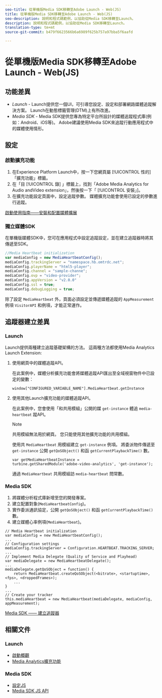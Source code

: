 ```yaml
---
seo-title: 從單機版Media SDK移轉至Adobe Launch - Web(JS)
title: 從單機版Media SDK移轉至Adobe Launch - Web(JS)
seo-description: 說明和程式碼範例，以協助從Media SDK移轉至Launch。
description: 說明和程式碼範例，以協助從Media SDK移轉至Launch。
translation-type: tm+mt
source-git-commit: b479f6623566b6a6989f625b757a97bba5f6aafd

---
```



# 從單機版Media SDK移轉至Adobe Launch - Web(JS)

## 功能差異

* *Launch* - Launch提供您一個UI，可引導您設定、設定和部署網路媒體追蹤解決方案。 Launch在動態標籤管理(DTM)上有所改進。
* *Media SDK* - Media SDK提供您專為特定平台所設計的媒體追蹤程式庫(例如：Android、iOS等)。 Adobe建議使用Media SDK來追蹤行動應用程式中的媒體使用情形。

## 設定

### 啟動擴充功能

1. 在Experience Platform Launch中，按一下您網頁屬 [!UICONTROL 性的] 「擴充功能」標籤。
1. 在「目 [!UICONTROL 錄] 」標籤上，找到「Adobe Media Analytics for Audio andVideo extension」，然後按一下「 [!UICONTROL 安裝」]。
1. 在擴充功能設定頁面中，設定追蹤參數。
媒體擴充功能會使用已設定的參數進行追蹤。

[啟動使用指南——安裝和配置媒體擴展](https://docs.adobe.com/content/help/en/launch/using/extensions-ref/adobe-extension/media-analytics-extension/overview.html#install-and-configure-the-ma-extension)

### 獨立媒體SDK

在單機版媒體SDK中，您可在應用程式中設定追蹤設定，並在建立追蹤器時將其傳遞至SDK。

```javascript
//Media Heartbeat initialization
var mediaConfig = new MediaHeartbeatConfig();
mediaConfig.trackingServer = "namespace.hb.omtrdc.net";
mediaConfig.playerName = "html5-player";
mediaConfig.channel = "sample-channe";
mediaConfig.ovp = "video-provider";
mediaConfig.appVersion = "v2.0.0"
mediaConfig.ssl = true;
mediaConfig.debugLogging = true;
```

除了設定 `MediaHeartbeat` 外，頁面必須設定並傳遞媒體追蹤的 `AppMeasurement` 例項 `VisitorAPI` 和例項，才能正常運作。

## 追蹤器建立差異

### Launch

Launch提供兩種建立追蹤基礎架構的方法。 這兩種方法都使用Media Analytics Launch Extension:

1. 使用網頁中的媒體追蹤API。

   在此案例中，媒體分析擴充功能會將媒體追蹤API匯出至全域視窗物件中已設定的變數：

   ```
   window["CONFIGURED_VARIABLE_NAME"].MediaHeartbeat.getInstance
   ```

1. 使用其他Launch擴充功能的媒體追蹤API。

   在此案例中，您會使用「和共用模組」公開的媒 `get-instance` 體追 `media-heartbeat` 蹤API。

   >[!NOTE]
   >
   >共用模組無法用於網頁。 您只能使用其他擴充功能的共用模組。

   使用共 `MediaHeartbeat` 用模組建立 `get-instance` 例項。
將委派物件傳遞至 `get-instance` 公開 `getQoSObject()` 和函 `getCurrentPlaybackTime()` 數。

   ```
   var getMediaHeartbeatInstance =
   turbine.getSharedModule('adobe-video-analytics', 'get-instance');
   ```

   通過 `MediaHeartbeat` 共用模組訪 `media-heartbeat` 問常數。

### Media SDK

1. 將媒體分析程式庫新增至您的開發專案。
1. 建立配置對象(`MediaHeartbeatConfig`)。
1. 實作委派通訊協定，公開 `getQoSObject()` 和函 `getCurrentPlaybackTime()` 數。
1. 建立媒體心率例項(`MediaHeartbeat`)。

```
// Media Heartbeat initialization
var mediaConfig = new MediaHeartbeatConfig();
...
// Configuration settings
mediaConfig.trackingServer = Configuration.HEARTBEAT.TRACKING_SERVER;
...
// Implement Media Delegate (Quality of Service and Playhead)
var mediaDelegate = new MediaHeartbeatDelegate();
...
mediaDelegate.getQoSObject = function() {
    return MediaHeartbeat.createQoSObject(<bitrate>, <startuptime>, <fps>, <droppedFrames>);
    ...
}
...
// Create your tracker
this.mediaHeartbeat = new MediaHeartbeat(mediaDelegate, mediaConfig, appMeasurement);
```

[Media SDK —— 建立追蹤器](https://docs.adobe.com/content/help/en/media-analytics/using/sdk-implement/cookbook/sdk-vs-launch-qoe.html)

## 相關文件

### Launch

* [啟動概觀](https://docs.adobe.com/content/help/en/launch/using/overview.html)
* [Media Analytics擴充功能](https://docs.adobe.com/content/help/en/launch/using/extensions-ref/adobe-extension/media-analytics-extension/overview.html)

### Media SDK

* [設定JS](/help/sdk-implement/setup/set-up-js.md)
* [Media SDK JS API](https://adobe-marketing-cloud.github.io/media-sdks/reference/javascript/MediaHeartbeat.html)


